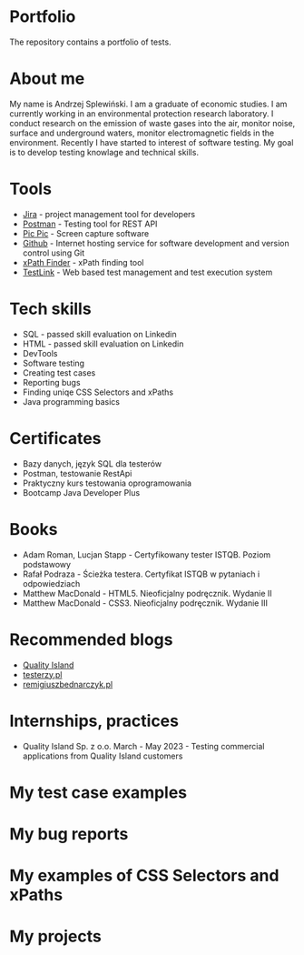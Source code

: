 # Portfolio
The repository contains a portfolio of tests.

# About me
My name is Andrzej Splewiński. I am a graduate of economic studies. I am currently working in an environmental protection research laboratory. I conduct research on the emission of waste gases into the air, monitor noise, surface and underground waters, monitor electromagnetic fields in the environment.
Recently I have started to interest of software testing. My goal is to develop testing knowlage and technical skills. 

# Tools

* [Jira](https://www.atlassian.com/pl/software/jira) - project management tool for developers 
* [Postman](https://www.postman.com) - Testing tool for REST API
* [Pic Pic](https://picpick.app/pl) - Screen capture software
* [Github](https://github.com) - Internet hosting service for software development and version control using Git
* [xPath Finder](https://chrome.google.com/webstore/detail/xpath-finder/ihnknokegkbpmofmafnkoadfjkhlogph) - xPath finding tool
* [TestLink](https://testlink.org/) - Web based test management and test execution system

# Tech skills

* SQL - passed skill evaluation on Linkedin
* HTML - passed skill evaluation on Linkedin
* DevTools
* Software testing
* Creating test cases
* Reporting bugs
* Finding uniqe CSS Selectors and xPaths
* Java programming basics

# Certificates

* Bazy danych, język SQL dla testerów
* Postman, testowanie RestApi
* Praktyczny kurs testowania oprogramowania
* Bootcamp Java Developer Plus

# Books

* Adam Roman, Lucjan Stapp - Certyfikowany tester ISTQB. Poziom podstawowy
* Rafał Podraza - Ścieżka testera. Certyfikat ISTQB w pytaniach i odpowiedziach
* Matthew MacDonald - HTML5. Nieoficjalny podręcznik. Wydanie II
* Matthew MacDonald - CSS3. Nieoficjalny podręcznik. Wydanie III

# Recommended blogs
* [Quality Island](https://qualityisland.pl/blog/)
* [testerzy.pl](https://testerzy.pl/)
* [remigiuszbednarczyk.pl](https://remigiuszbednarczyk.pl)

# Internships, practices

* Quality Island Sp. z o.o. March - May 2023 - Testing commercial applications from Quality Island customers

# My test case examples


# My bug reports


# My examples of CSS Selectors and xPaths


# My projects






